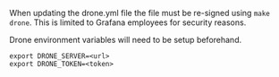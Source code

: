 When updating the drone.yml file the file must be re-signed using `make drone`. This is limited to Grafana employees for security reasons.

Drone environment variables will need to be setup beforehand.

```
export DRONE_SERVER=<url>
export DRONE_TOKEN=<token>
```
